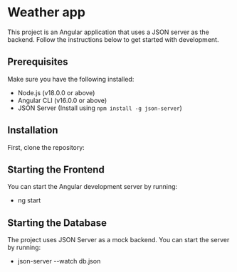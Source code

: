 # Weather app

This project is an Angular application that uses a JSON server as the backend. Follow the instructions below to get started with development.

## Prerequisites

Make sure you have the following installed:
- Node.js (v18.0.0 or above)
- Angular CLI (v16.0.0 or above)
- JSON Server (Install using `npm install -g json-server`)

## Installation

First, clone the repository:

## Starting the Frontend
You can start the Angular development server by running:

- ng start

## Starting the Database
The project uses JSON Server as a mock backend. You can start the server by running:

- json-server --watch db.json

